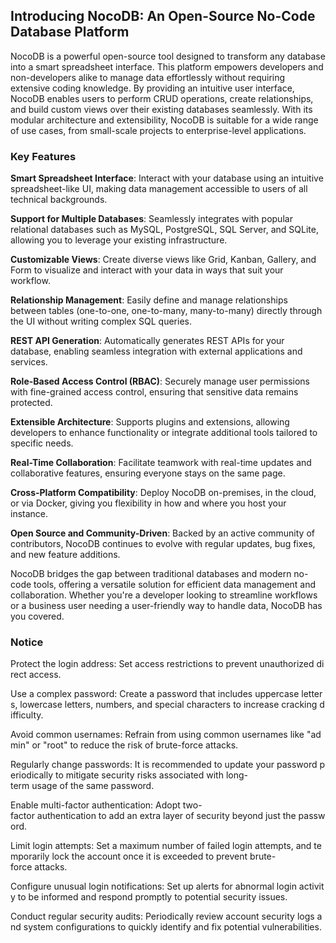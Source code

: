 ## Introducing NocoDB: An Open-Source No-Code Database Platform

NocoDB is a powerful open-source tool designed to transform any database into a smart spreadsheet interface. This platform empowers developers and non-developers alike to manage data effortlessly without requiring extensive coding knowledge. By providing an intuitive user interface, NocoDB enables users to perform CRUD operations, create relationships, and build custom views over their existing databases seamlessly. With its modular architecture and extensibility, NocoDB is suitable for a wide range of use cases, from small-scale projects to enterprise-level applications.

### Key Features

**Smart Spreadsheet Interface**: Interact with your database using an intuitive spreadsheet-like UI, making data management accessible to users of all technical backgrounds.
  
**Support for Multiple Databases**: Seamlessly integrates with popular relational databases such as MySQL, PostgreSQL, SQL Server, and SQLite, allowing you to leverage your existing infrastructure.

**Customizable Views**: Create diverse views like Grid, Kanban, Gallery, and Form to visualize and interact with your data in ways that suit your workflow.

**Relationship Management**: Easily define and manage relationships between tables (one-to-one, one-to-many, many-to-many) directly through the UI without writing complex SQL queries.

**REST API Generation**: Automatically generates REST APIs for your database, enabling seamless integration with external applications and services.

**Role-Based Access Control (RBAC)**: Securely manage user permissions with fine-grained access control, ensuring that sensitive data remains protected.

**Extensible Architecture**: Supports plugins and extensions, allowing developers to enhance functionality or integrate additional tools tailored to specific needs.

**Real-Time Collaboration**: Facilitate teamwork with real-time updates and collaborative features, ensuring everyone stays on the same page.

**Cross-Platform Compatibility**: Deploy NocoDB on-premises, in the cloud, or via Docker, giving you flexibility in how and where you host your instance.

**Open Source and Community-Driven**: Backed by an active community of contributors, NocoDB continues to evolve with regular updates, bug fixes, and new feature additions.

NocoDB bridges the gap between traditional databases and modern no-code tools, offering a versatile solution for efficient data management and collaboration. Whether you're a developer looking to streamline workflows or a business user needing a user-friendly way to handle data, NocoDB has you covered.

### Notice

Protect the login address: Set access restrictions to prevent unauthorized direct access.
    
Use a complex password: Create a password that includes uppercase letters, lowercase letters, numbers, and special characters to increase cracking difficulty.
    
Avoid common usernames: Refrain from using common usernames like "admin" or "root" to reduce the risk of brute-force attacks.
    
Regularly change passwords: It is recommended to update your password periodically to mitigate security risks associated with long-term usage of the same password.
    
Enable multi-factor authentication: Adopt two-factor authentication to add an extra layer of security beyond just the password.
    
Limit login attempts: Set a maximum number of failed login attempts, and temporarily lock the account once it is exceeded to prevent brute-force attacks.
    
Configure unusual login notifications: Set up alerts for abnormal login activity to be informed and respond promptly to potential security issues.
    
Conduct regular security audits: Periodically review account security logs and system configurations to quickly identify and fix potential vulnerabilities.
        